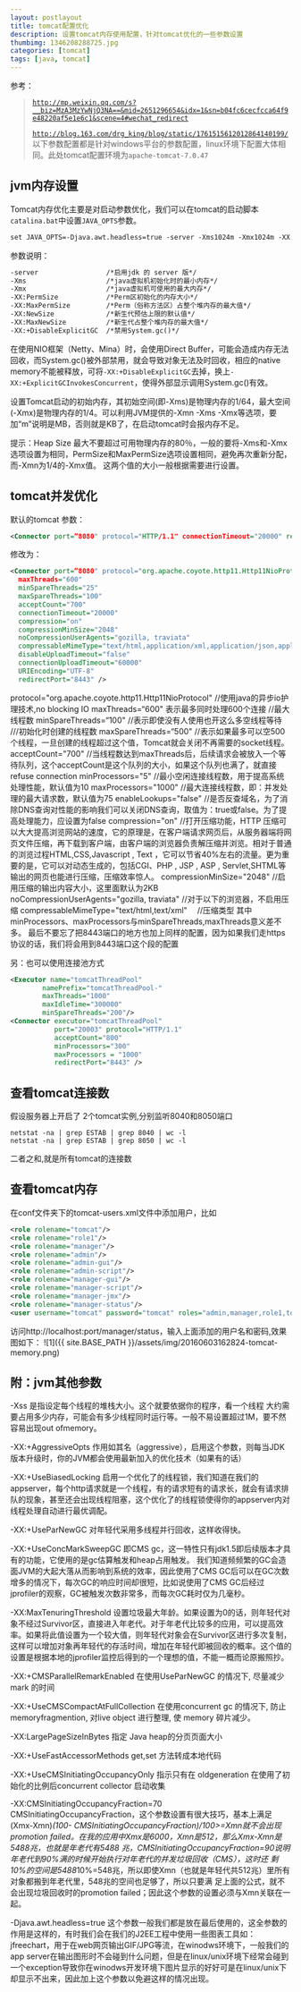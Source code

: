 ```yaml
---
layout: postlayout
title: tomcat配置优化
description: 设置tomcat内存使用配置，针对tomcat优化的一些参数设置
thumbimg: 1346208288725.jpg
categories: [tomcat]
tags: [java, tomcat]
---
```

参考：
>[`http://mp.weixin.qq.com/s?__biz=MzA3MzYwNjQ3NA==&mid=2651296654&idx=1&sn=b04fc6cecfcca64f9e48220af5e1e6c1&scene=4#wechat_redirect`](http://mp.weixin.qq.com/s?__biz=MzA3MzYwNjQ3NA==&mid=2651296654&idx=1&sn=b04fc6cecfcca64f9e48220af5e1e6c1&scene=4#wechat_redirect)<br>
>
>[`http://blog.163.com/drg_king/blog/static/1761515612012864140199/`](http://blog.163.com/drg_king/blog/static/1761515612012864140199/)<br>
以下参数配置都是针对windows平台的参数配置，linux环境下配置大体相同。此处tomcat配置环境为`apache-tomcat-7.0.47`

## jvm内存设置

Tomcat内存优化主要是对启动参数优化，我们可以在tomcat的启动脚本`catalina.bat`中设置`JAVA_OPTS`参数。

```xml
set JAVA_OPTS=-Djava.awt.headless=true -server -Xms1024m -Xmx1024m -XX:NewSize=256m -XX:MaxNewSize=256m -XX:PermSize=128m -XX:MaxPermSize=128m -XX:+DisableExplicitGC
```
参数说明：

```xml
-server  				/*启用jdk 的 server 版*/
-Xms      				/*java虚拟机初始化时的最小内存*/
-Xmx      				/*java虚拟机可使用的最大内存*/
-XX:PermSize    		/*Perm区初始化的内存大小*/
-XX:MaxPermSize   		/*Perm（俗称方法区）占整个堆内存的最大值*/
-XX:NewSize				/*新生代预估上限的默认值*/
-XX:MaxNewSize			/*新生代占整个堆内存的最大值*/
-XX:+DisableExplicitGC	/*禁用System.gc()*/
```
在使用NIO框架（Netty、Mina）时，会使用Direct Buffer，可能会造成内存无法回收，而System.gc()被外部禁用，就会导致对象无法及时回收，相应的native memory不能被释放，可将`-XX:+DisableExplicitGC`去掉，换上`-XX:+ExplicitGCInvokesConcurrent`，使得外部显示调用System.gc()有效。

设置Tomcat启动的初始内存，其初始空间(即-Xms)是物理内存的1/64，最大空间(-Xmx)是物理内存的1/4。可以利用JVM提供的-Xmn -Xms -Xmx等选项，要加“m”说明是MB，否则就是KB了，在启动tomcat时会报内存不足。

提示：Heap Size 最大不要超过可用物理内存的80％，一般的要将-Xms和-Xmx选项设置为相同，PermSize和MaxPermSize选项设置相同，避免再次重新分配，而-Xmn为1/4的-Xmx值。 这两个值的大小一般根据需要进行设置。

## tomcat并发优化

默认的tomcat 参数：

```xml
<Connector port=“8080" protocol="HTTP/1.1" connectionTimeout="20000" redirectPort="8443" />
```

修改为：

```xml
<Connector port=“8080" protocol="org.apache.coyote.http11.Http11NioProtocol"
  maxThreads="600"
  minSpareThreads="25"
  maxSpareThreads="100"
  acceptCount="700"
  connectionTimeout="20000"
  compression="on"
  compressionMinSize="2048"   
  noCompressionUserAgents="gozilla, traviata"   
  compressableMimeType="text/html,application/xml,application/json,application/javascript,text/css,text/plain"  
  disableUploadTimeout="false"
  connectionUploadTimeout="60000"
  URIEncoding="UTF-8"
  redirectPort="8443" />
```

protocol="org.apache.coyote.http11.Http11NioProtocol"  //使用java的异步io护理技术,no blocking IO
maxThreads=“600" 表示最多同时处理600个连接 			   //最大线程数
minSpareThreads=“100" 								   //表示即使没有人使用也开这么多空线程等待  ///初始化时创建的线程数
maxSpareThreads=“500"                                  //表示如果最多可以空500个线程，一旦创建的线程超过这个值，Tomcat就会关闭不再需要的socket线程。
acceptCount="700"									   //当线程数达到maxThreads后，后续请求会被放入一个等待队列，这个acceptCount是这个队列的大小，如果这个队列也满了，就直接refuse connection
minProcessors="5"									   //最小空闲连接线程数，用于提高系统处理性能，默认值为10
maxProcessors="1000"								   //最大连接线程数，即：并发处理的最大请求数，默认值为75
enableLookups="false"								   //是否反查域名，为了消除DNS查询对性能的影响我们可以关闭DNS查询，取值为：true或false。为了提高处理能力，应设置为false
compression="on" 									   //打开压缩功能，HTTP 压缩可以大大提高浏览网站的速度，它的原理是，在客户端请求网页后，从服务器端将网页文件压缩，再下载到客户端，由客户端的浏览器负责解压缩并浏览。相对于普通的浏览过程HTML,CSS,Javascript , Text ，它可以节省40%左右的流量。更为重要的是，它可以对动态生成的，包括CGI、PHP , JSP , ASP , Servlet,SHTML等输出的网页也能进行压缩，压缩效率惊人。
compressionMinSize="2048" 							   //启用压缩的输出内容大小，这里面默认为2KB
noCompressionUserAgents="gozilla, traviata" 		   //对于以下的浏览器，不启用压缩
compressableMimeType="text/html,text/xml"　          //压缩类型
其中minProcessors、maxProcessors与minSpareThreads,maxThreads意义差不多。
最后不要忘了把8443端口的地方也加上同样的配置，因为如果我们走https协议的话，我们将会用到8443端口这个段的配置

另：也可以使用连接池方式

```xml
<Executor name="tomcatThreadPool" 
        namePrefix="tomcatThreadPool-" 
        maxThreads="1000" 
        maxIdleTime="300000"
        minSpareThreads="200"/>
<Connector executor="tomcatThreadPool"
           port="20003" protocol="HTTP/1.1"
           acceptCount="800"
           minProcessors="300"
           maxProcessors = "1000"
           redirectPort="8443" />
```
## 查看tomcat连接数

假设服务器上开启了 2个tomcat实例,分别监听8040和8050端口

```shell
netstat -na | grep ESTAB | grep 8040 | wc -l
netstat -na | grep ESTAB | grep 8050 | wc -l
```
二者之和,就是所有tomcat的连接数 

## 查看tomcat内存

在conf文件夹下的tomcat-users.xml文件中添加用户，比如

```xml
<role rolename="tomcat"/>
<role rolename="role1"/>
<role rolename="manager"/>
<role rolename="admin"/>
<role rolename="admin-gui"/>
<role rolename="admin-script"/>
<role rolename="manager-gui"/>
<role rolename="manager-script"/>
<role rolename="manager-jmx"/>
<role rolename="manager-status"/> 
<user username="tomcat" password="tomcat" roles="admin,manager,role1,tomcat,admin-gui,admin-script,manager-gui,manager-script,manager-jmx,manager-status" />
```
访问http://localhost:port/manager/status，输入上面添加的用户名和密码,效果图如下：
![1]({{ site.BASE_PATH }}/assets/img/20160603162824-tomcat-memory.png)

## 附：jvm其他参数

-Xss
是指设定每个线程的堆栈大小。这个就要依据你的程序，看一个线程 大约需要占用多少内存，可能会有多少线程同时运行等。一般不易设置超过1M，要不然容易出现out ofmemory。

-XX:+AggressiveOpts
作用如其名（aggressive），启用这个参数，则每当JDK版本升级时，你的JVM都会使用最新加入的优化技术（如果有的话）

-XX:+UseBiasedLocking
启用一个优化了的线程锁，我们知道在我们的appserver，每个http请求就是一个线程，有的请求短有的请求长，就会有请求排队的现象，甚至还会出现线程阻塞，这个优化了的线程锁使得你的appserver内对线程处理自动进行最优调配。

-XX:+UseParNewGC
对年轻代采用多线程并行回收，这样收得快。

-XX:+UseConcMarkSweepGC
即CMS gc，这一特性只有jdk1.5即后续版本才具有的功能，它使用的是gc估算触发和heap占用触发。
我们知道频频繁的GC会造面JVM的大起大落从而影响到系统的效率，因此使用了CMS GC后可以在GC次数增多的情况下，每次GC的响应时间却很短，比如说使用了CMS GC后经过jprofiler的观察，GC被触发次数非常多，而每次GC耗时仅为几毫秒。

-XX:MaxTenuringThreshold
设置垃圾最大年龄。如果设置为0的话，则年轻代对象不经过Survivor区，直接进入年老代。对于年老代比较多的应用，可以提高效率。如果将此值设置为一个较大值，则年轻代对象会在Survivor区进行多次复制，这样可以增加对象再年轻代的存活时间，增加在年轻代即被回收的概率。这个值的设置是根据本地的jprofiler监控后得到的一个理想的值，不能一概而论原搬照抄。

-XX:+CMSParallelRemarkEnabled
在使用UseParNewGC 的情况下, 尽量减少 mark 的时间

-XX:+UseCMSCompactAtFullCollection
在使用concurrent gc 的情况下, 防止 memoryfragmention, 对live object 进行整理, 使 memory 碎片减少。

-XX:LargePageSizeInBytes
指定 Java heap的分页页面大小

-XX:+UseFastAccessorMethods
get,set 方法转成本地代码

-XX:+UseCMSInitiatingOccupancyOnly
指示只有在 oldgeneration 在使用了初始化的比例后concurrent collector 启动收集

-XX:CMSInitiatingOccupancyFraction=70
CMSInitiatingOccupancyFraction，这个参数设置有很大技巧，基本上满足(Xmx-Xmn)*(100- CMSInitiatingOccupancyFraction)/100>=Xmn就不会出现promotion failed。在我的应用中Xmx是6000，Xmn是512，那么Xmx-Xmn是5488兆，也就是年老代有5488 兆，CMSInitiatingOccupancyFraction=90说明年老代到90%满的时候开始执行对年老代的并发垃圾回收（CMS），这时还 剩10%的空间是5488*10%=548兆，所以即使Xmn（也就是年轻代共512兆）里所有对象都搬到年老代里，548兆的空间也足够了，所以只要满 足上面的公式，就不会出现垃圾回收时的promotion failed；因此这个参数的设置必须与Xmn关联在一起。

-Djava.awt.headless=true
这个参数一般我们都是放在最后使用的，这全参数的作用是这样的，有时我们会在我们的J2EE工程中使用一些图表工具如：jfreechart，用于在web网页输出GIF/JPG等流，在winodws环境下，一般我们的app server在输出图形时不会碰到什么问题，但是在linux/unix环境下经常会碰到一个exception导致你在winodws开发环境下图片显示的好好可是在linux/unix下却显示不出来，因此加上这个参数以免避这样的情况出现。